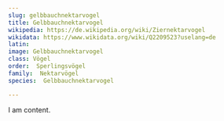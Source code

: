 ```yaml
---
slug: gelbbauchnektarvogel
title: Gelbbauchnektarvogel
wikipedia: https://de.wikipedia.org/wiki/Ziernektarvogel
wikidata: https://www.wikidata.org/wiki/Q2209523?uselang=de
latin:
image: Gelbbauchnektarvogel
class: Vögel
order:  Sperlingsvögel
family:  Nektarvögel
species:  Gelbbauchnektarvogel

---
```


I am content.
